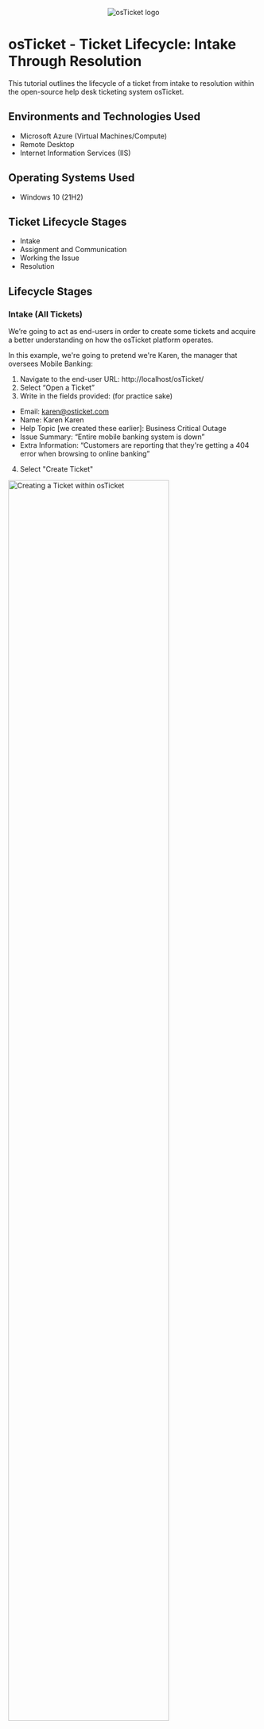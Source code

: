 <p align="center">
<img src="https://i.imgur.com/Clzj7Xs.png" alt="osTicket logo"/>
</p>

<h1>osTicket - Ticket Lifecycle: Intake Through Resolution</h1>
This tutorial outlines the lifecycle of a ticket from intake to resolution within the open-source help desk ticketing system osTicket.<br />


<h2>Environments and Technologies Used</h2>

- Microsoft Azure (Virtual Machines/Compute)
- Remote Desktop
- Internet Information Services (IIS)

<h2>Operating Systems Used </h2>

- Windows 10</b> (21H2)

<h2>Ticket Lifecycle Stages</h2>

- Intake
- Assignment and Communication
- Working the Issue
- Resolution

<h2>Lifecycle Stages</h2>

<h3>Intake (All Tickets)</h3>

<p>We’re going to act as end-users in order to create some tickets and acquire a better understanding on how the osTicket platform operates.</p>

<p>In this example, we're going to pretend we're Karen, the manager that oversees Mobile Banking:</p>
  
1. Navigate to the end-user URL: http://localhost/osTicket/
2. Select “Open a Ticket”
3. Write in the fields provided: (for practice sake)

- Email: karen@osticket.com
- Name: Karen Karen
- Help Topic [we created these earlier]: Business Critical Outage
- Issue Summary: “Entire mobile banking system is down”
- Extra Information: “Customers are reporting that they're getting a 404 error when browsing to online banking”

4. Select "Create Ticket"

<img src="https://imgur.com/a/hffDb9e" height="80%" width="80%" alt="Creating a Ticket within osTicket"/>
<img src="https://i.imgur.com/DJmEXEB.png" height="80%" width="80%" alt="Disk Sanitization Steps"/>

<br>

<p>Now, we're going to pretend we're Ken from the Accounting Department and create another ticket for a different issue.</p>

1. Select ‘Open a New Ticket'
2. Write in the fields provided: (for practice sake)

- Email: ken@osticket.com
- Name: Ken Ken
- Help Topic: 'Personal Computer Issues'
- Extra information: ‘Ever since the upgrade last night, nobody in accounting has been able to use Adobe Reader’ 

4. Select "Create Ticket"

<img src="https://i.imgur.com/DJmEXEB.png" height="80%" width="80%" alt="Disk Sanitization Steps"/>
<img src="https://i.imgur.com/DJmEXEB.png" height="80%" width="80%" alt="Disk Sanitization Steps"/>

<br>

<h3>Troubleshooting: Giving Jane Doe Permissions</h3>

<p>Before continuing with the tutorial, we need to grant Jane Doe 'Supreme Admin' access. This will help us continue the rest of the project.</p>

1. Navigate to the admin link: http://localhost/osTicket/scp/login.php
2. Log in as Jane Doe: username: jane.doe / Password1
3. When we login, we can see the tickets aren’t showing up so we’re going to troubleshoot by logging in as the admin and checking Jane’s permissions
4. Navigate back to the admin login link: Login as 'Supreme Admin': (example: darin_admin)
5. When we log in, we can see the tickets appear via the Agent Panel as Supreme Admin
6. Select 'Admin Panel' > click ‘Agents’ > click ‘Jane Doe' 
7. Select ‘Access’ > Under Extended Access: ‘Support’ for Department > click ‘Add’ > ‘Supreme Admin’ for Role > ‘Save Changes’
8. Login with the admin link for Jane Doe again: 

- username: jane.doe / Password1

9. When we login, we can now see the tickets. That means, in this case, in order to work on Tickets, someone must be assigned specifically to the Support Department along with a role that will allow them to work on tickets 
 
<img src="https://i.imgur.com/DJmEXEB.png" height="80%" width="80%" alt="Disk Sanitization Steps"/>
<img src="https://i.imgur.com/DJmEXEB.png" height="80%" width="80%" alt="Disk Sanitization Steps"/>
<img src="https://i.imgur.com/DJmEXEB.png" height="80%" width="80%" alt="Disk Sanitization Steps"/>
<img src="https://i.imgur.com/DJmEXEB.png" height="80%" width="80%" alt="Disk Sanitization Steps"/>

<br>

<h2>Mobile Banking Ticket</h2>

<h3>Assignment & Communication</h3>

<p>We’re going to go through these tickets right now and edit them/tweak them. Right now, it appears that the tickets all have ‘Normal’ priority.</p>

1. Select the ticket ‘Entire Mobile Online Banking is Down’ ticket
2. Select ‘Priority’ > Set Priority Level to ‘Emergency’ (since this is a business impacting event) > Select ‘Update’
3. We can assign to an agent as well: select ‘Assigned To’ > select assignee ‘Jane Doe’ > select ‘Assign’
4. Since this is severe business-impacting event, we want to alter the SLA accordingly: select ‘SLA Plan’ > set SLA to ‘SEV-A’
5. If the entire system is down, it might be beyond the scope of the Help Desk: select ‘Department’ > transfer the ticket from ‘Support’ to ‘System Administrators’
6. We can see the history of edits/things that have been changed so far and the thread of messages created as part of effective communication
7. If we exit out and back into the panel, we can see some of the changes we’ve made: “Emergency” and “Assigned to Jane Doe”

<img src="https://i.imgur.com/DJmEXEB.png" height="80%" width="80%" alt="Disk Sanitization Steps"/>
<img src="https://i.imgur.com/DJmEXEB.png" height="80%" width="80%" alt="Disk Sanitization Steps"/>
<img src="https://i.imgur.com/DJmEXEB.png" height="80%" width="80%" alt="Disk Sanitization Steps"/>

<br>

<h3>Working the Issue</h3>

<p>We can go back inside of the ticket and communicate that the ticket was worked on/resolved.</p>

<p>In this example: "Jerry from Systems Engineering found and corrected a failed load balancer. Mobile banking should be back up." 
  
<img src="https://i.imgur.com/DJmEXEB.png" height="80%" width="80%" alt="Disk Sanitization Steps"/>
  
<br>
  
<h3>Resolution</h3>

1. The status of the ticket was changed to ‘Closed’ (since Jerry from Systems Engineering resolved the issue)
2. When we navigate back to the Tickets portal and select ‘Closed’, we can see the ticket was moved there. 

<img src="https://i.imgur.com/DJmEXEB.png" height="80%" width="80%" alt="Disk Sanitization Steps"/>
<img src="https://i.imgur.com/DJmEXEB.png" height="80%" width="80%" alt="Disk Sanitization Steps"/>

<br>

<h2>Accounting Department Adobe Ticket</h2>

<h3>Assignment & Creation</h3>

1. Navigate back to ‘Tickets’ portal & select ‘Entire Accounting Dept Adobe Reader Not Working’ ticket
2. Open the ticket and work through it/give it proper assignments:

- Priority: High

<p>It’s not as crucial as mobile banking being down but if the entire accounting dept is experiencing difficulties, that has a relatively high impact.</p>

- SLA: SEV-B
- Assignee: John

<p>We want to assign it to someone so that the delegated person can start working and reach out/communicate with the accounting department.</p>

3. In the ticket thread, John and Ken can start collaborating:“Re-assigned to SEV-B, reached out to John for a warm hand off”

<img src="https://i.imgur.com/DJmEXEB.png" height="80%" width="80%" alt="Disk Sanitization Steps"/>
<img src="https://i.imgur.com/DJmEXEB.png" height="80%" width="80%" alt="Disk Sanitization Steps"/>

<br>

<h3>Working the Issue</h3>

<p>Since this is John’s ticket now, we’re going to re-login to the Admin portal as John in order to start working on the ticket.</p>

1. Login as John: username: john.doe / Password1
2. We can see the ticket appear on John's dashboard
3. John can look inside the ticket and see the communication that happened with Jane Doe: We can see it was reassigned as a SEV-B issue. John can see the problem is that Adobe Reader not working. Since it’s a SEV-B, John can conclude he was 4 hours to fix this due to SLA ruling. 
4. John can write in the Ticket Thread to communicate how we plans to solve the issue: 

- Example: “Rolled back version of Adobe Reader to previous version allowing the accounting department to work. 

In the meantime, I will research why the new version doesn't work on the accounting department's hardware”

<img src="https://i.imgur.com/DJmEXEB.png" height="80%" width="80%" alt="Disk Sanitization Steps"/>
<img src="https://i.imgur.com/DJmEXEB.png" height="80%" width="80%" alt="Disk Sanitization Steps"/>

<br>

<h3>Resolution</h3>

1. For this example, John found the issue and now he’ll communicate in the Ticket Thread:

<p>“Figured out the problem, re-upgraded everyone. Adobe Reader on the accounting department's device should be working”</p>

2. Mark the ticket as ‘Resolved’
3. Navigate to 'Tickets' > 'Closed' > The ticket has moved here 

<img src="https://i.imgur.com/DJmEXEB.png" height="80%" width="80%" alt="Disk Sanitization Steps"/>
<img src="https://i.imgur.com/DJmEXEB.png" height="80%" width="80%" alt="Disk Sanitization Steps"/>
<img src="https://i.imgur.com/DJmEXEB.png" height="80%" width="80%" alt="Disk Sanitization Steps"/>



